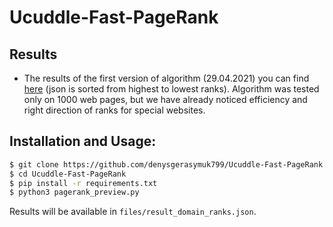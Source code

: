 # Ucuddle-Fast-PageRank

## Results

- The results of the first version of algorithm (29.04.2021) you can find [here](https://github.com/denysgerasymuk799/Ucuddle-Fast-PageRank/blob/main/version1_result_domain_ranks.json)
  (json is sorted from highest to lowest ranks). Algorithm was tested only on 1000 web pages, but we have already noticed efficiency and
  right direction of ranks for special websites. 
  
## Installation and Usage:
```bash
$ git clone https://github.com/denysgerasymuk799/Ucuddle-Fast-PageRank.git
$ cd Ucuddle-Fast-PageRank
$ pip install -r requirements.txt
$ python3 pagerank_preview.py
```
Results will be available in `files/result_domain_ranks.json`.
